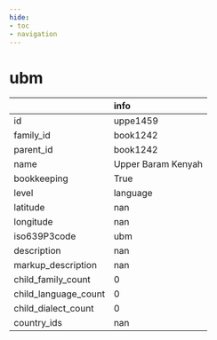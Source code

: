 ```yaml
---
hide:
- toc
- navigation
---
```

# ubm
|                      | info               |
|:---------------------|:-------------------|
| id                   | uppe1459           |
| family_id            | book1242           |
| parent_id            | book1242           |
| name                 | Upper Baram Kenyah |
| bookkeeping          | True               |
| level                | language           |
| latitude             | nan                |
| longitude            | nan                |
| iso639P3code         | ubm                |
| description          | nan                |
| markup_description   | nan                |
| child_family_count   | 0                  |
| child_language_count | 0                  |
| child_dialect_count  | 0                  |
| country_ids          | nan                |